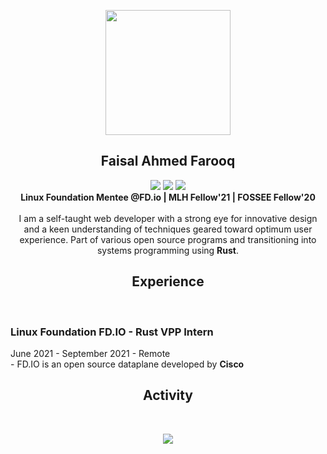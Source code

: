 <p align="center">
<img src="https://i.imgur.com/anSYWxV.png" width=200px height=200px>
<h2 align="center"> Faisal Ahmed Farooq </h2>
<p>
<p align="center">
  <a href="https://twitter.com/Felixfaisal46"><img src="https://img.shields.io/twitter/follow/Felixfaisal46?style=for-the-badge&logo=twitter&color=blue"></a>
  <a href="https://www.linkedin.com/in/faisal-ahmed-farooq-6395a0174/"><img src="https://img.shields.io/badge/-faisalahmedfarooq-blue?style=for-the-badge&logo=Linkedin&logoColor=white&link=https://www.linkedin.com/in/faisalahmedfarooq/"></a>
  <a href="https://github.com/felixfaisal"><img src="https://img.shields.io/github/followers/felixfaisal?label=follow&color=white&style=for-the-badge&logo=github"></a><br>  
<b>Linux Foundation Mentee @FD.io | MLH Fellow'21 | FOSSEE Fellow'20 </b> <br><br>
I am a self-taught web developer
with a strong eye for innovative
design and a keen understanding
of techniques geared toward
optimum user experience. Part of various open source programs and transitioning into systems programming using <b>Rust</b>. 
</p>

<h2 align="center">Experience</h2><br>

<h3>Linux Foundation FD.IO - Rust VPP Intern</h3>
June 2021 - September 2021 - Remote<br>
- FD.IO is an open source dataplane developed by <b>Cisco<b>

 
<h2 align="center">Activity</h2><br>
<p align="center">
<img src="https://activity-graph.herokuapp.com/graph?username=felixfaisal&bg_color=000000&color=FFFFFF&line=00D200&point=458862">
                                                                                                                                  












